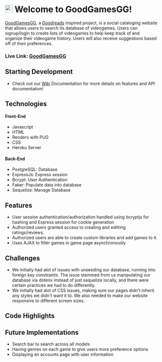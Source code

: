 # <img src="public/favicon.ico" width="25" height="25"> Welcome to GoodGamesGG!

[GoodGamesGG](https://goodgamesgg.herokuapp.com/), a [Goodreads](https://www.goodreads.com/) inspired project, is a social cataloging website that allows users to search its database of videogames. Users can signup/login to create lists of videogames to help keep track of and organize their videogame history. Users will also receive suggestions based off of their preferences.

### **Live Link: [GoodGamesGG](https://goodgamesgg.herokuapp.com/)**

## Starting Development
- Check out our [Wiki](https://github.com/jiezheng2020/GoodGamesGG/wiki) Documentation for more details on features and API documentation!

## Technologies 
#### Front-End
- Javascript
- HTML
- Renders with PUG
- CSS
- Heroku Server

#### Back-End
- PostgreSQL: Database
- ExpressJs: Express session
- Bcrypt: User Authentication
- Faker: Populate data into database
- Sequelize: Manage Database

## Features
 - User session authentication/authorization handled using bcryptjs for hashing and Express session for cookie generation
 - Authorized users granted access to creating and editting ratings/reviews.
 - Authorized users are able to create custom libraries and add games to it.
 - Uses AJAX to filter games in game page asynchronously

## Challenges
 - We initially had alot of issues with unseeding our database, running into foreign key constraints. The issue stemmed from us manipulating our database via dotenv instead of just sequelize locally, and there were certain practices we had to do differently.
 - We initially had alot of CSS issues, making sure our pages didn't inherit any styles we didn't want it to. We also needed to make our website responsive to different screen sizes.

## Code Highlights

## Future Implementations
 - Search bar to search across all models
 - Having genres on each game to give users more preference options
 - Displaying an accounts page with user information
